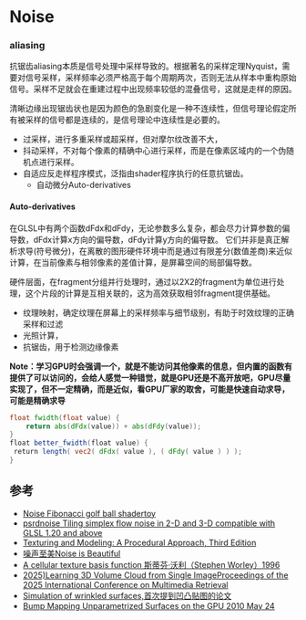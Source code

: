 # Noise

### aliasing
抗锯齿aliasing本质是信号处理中采样导致的。根据著名的采样定理Nyquist，需要对信号采样，采样频率必须严格高于每个周期两次，否则无法从样本中重构原始信号。采样不足就会在重建过程中出现频率较低的混叠信号，这就是走样的原因。

清晰边缘出现锯齿状也是因为颜色的急剧变化是一种不连续性，但信号理论假定所有被采样的信号都是连续的，是信号理论中连续性是必要的。

- 过采样，进行多重采样或超采样，但对摩尔纹改善不大，
- 抖动采样，不对每个像素的精确中心进行采样，而是在像素区域内的一个伪随机点进行采样。
- 自适应反走样程序模式，泛指由shader程序执行的任意抗锯齿。
    - 自动微分Auto-derivatives

#### Auto-derivatives
在GLSL中有两个函数dFdx和dFdy，无论参数多么复杂，都会尽力计算参数的偏导数，dFdx计算x方向的偏导数，dFdy计算y方向的偏导数。
它们并非是真正解析求导(符号微分)，在离散的图形硬件环境中而是通过有限差分(数值差商)来近似计算，在当前像素与相邻像素的差值计算，是屏幕空间的局部偏导数。

硬件层面，在fragment分组并行处理时，通过以2X2的fragment为单位进行处理，这个片段的计算是互相关联的，这为高效获取相邻fragment提供基础。

- 纹理映射，确定纹理在屏幕上的采样频率与细节级别，有助于时效纹理的正确采样和过滤
- 光照计算，
- 抗锯齿，用于检测边缘像素

**Note：学习GPU时会强调一个，就是不能访问其他像素的信息，但内置的函数有提供了可以访问的，会给人感觉一种错觉，就是GPU还是不高开放吧，GPU尽量实现了，但不一定精确，而是近似，看GPU厂家的取舍，可能是快速自动求导，可能是精确求导**

```glsl
float fwidth(float value) {
    return abs(dFdx(value)) + abs(dFdy(value));
}
float better_fwidth(float value) {
 return length( vec2( dFdx( value ), ( dFdy( value ) ) );
}
```

## 参考

- [Noise Fibonacci golf ball shadertoy](https://www.shadertoy.com/view/sdfyWX)
- [psrdnoise Tiling simplex flow noise in 2-D and 3-D compatible with GLSL 1.20 and above](https://github.com/stegu/psrdnoise/)
- [Texturing and Modeling: A Procedural Approach, Third Edition](https://book.douban.com/subject/2691012/)
- [噪声至美Noise is Beautiful](https://github.com/stegu/noiseisbeautiful/)
- [A cellular texture basis function 斯蒂芬·沃利（Stephen Worley）1996](https://dl.acm.org/doi/pdf/10.1145/237170.237267)
- [2025)Learning 3D Volume Cloud from Single ImageProceedings of the 2025 International Conference on Multimedia Retrieval](https://dl.acm.org/doi/pdf/10.1145/3731715.3733371)
- [Simulation of wrinkled surfaces,首次提到凹凸贴图的论文](https://dl.acm.org/doi/10.1145/965139.507101)
- [Bump Mapping Unparametrized Surfaces on the GPU 2010 May 24](https://mmikk.github.io/papers3d/mm_sfgrad_bump.pdf)